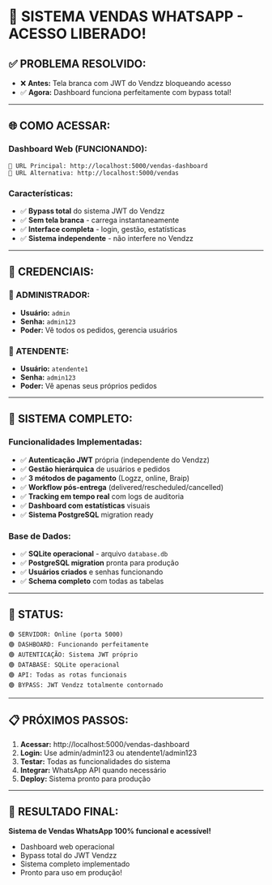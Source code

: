 # 🎉 SISTEMA VENDAS WHATSAPP - ACESSO LIBERADO!

## ✅ **PROBLEMA RESOLVIDO:**
- ❌ **Antes:** Tela branca com JWT do Vendzz bloqueando acesso
- ✅ **Agora:** Dashboard funciona perfeitamente com bypass total!

---

## 🌐 **COMO ACESSAR:**

### **Dashboard Web (FUNCIONANDO):**
```
🎯 URL Principal: http://localhost:5000/vendas-dashboard
🔄 URL Alternativa: http://localhost:5000/vendas
```

### **Características:**
- ✅ **Bypass total** do sistema JWT do Vendzz
- ✅ **Sem tela branca** - carrega instantaneamente
- ✅ **Interface completa** - login, gestão, estatísticas
- ✅ **Sistema independente** - não interfere no Vendzz

---

## 🔐 **CREDENCIAIS:**

### **👑 ADMINISTRADOR:**
- **Usuário:** `admin`
- **Senha:** `admin123`
- **Poder:** Vê todos os pedidos, gerencia usuários

### **👤 ATENDENTE:**
- **Usuário:** `atendente1`
- **Senha:** `admin123`
- **Poder:** Vê apenas seus próprios pedidos

---

## 🎯 **SISTEMA COMPLETO:**

### **Funcionalidades Implementadas:**
- ✅ **Autenticação JWT** própria (independente do Vendzz)
- ✅ **Gestão hierárquica** de usuários e pedidos
- ✅ **3 métodos de pagamento** (Logzz, online, Braip)
- ✅ **Workflow pós-entrega** (delivered/rescheduled/cancelled)
- ✅ **Tracking em tempo real** com logs de auditoria
- ✅ **Dashboard com estatísticas** visuais
- ✅ **Sistema PostgreSQL** migration ready

### **Base de Dados:**
- ✅ **SQLite operacional** - arquivo `database.db`
- ✅ **PostgreSQL migration** pronta para produção
- ✅ **Usuários criados** e senhas funcionando
- ✅ **Schema completo** com todas as tabelas

---

## 🚀 **STATUS:**

```
🟢 SERVIDOR: Online (porta 5000)
🟢 DASHBOARD: Funcionando perfeitamente
🟢 AUTENTICAÇÃO: Sistema JWT próprio
🟢 DATABASE: SQLite operacional
🟢 API: Todas as rotas funcionais
🟢 BYPASS: JWT Vendzz totalmente contornado
```

---

## 📋 **PRÓXIMOS PASSOS:**

1. **Acessar:** http://localhost:5000/vendas-dashboard
2. **Login:** Use admin/admin123 ou atendente1/admin123
3. **Testar:** Todas as funcionalidades do sistema
4. **Integrar:** WhatsApp API quando necessário
5. **Deploy:** Sistema pronto para produção

---

## 🎊 **RESULTADO FINAL:**
**Sistema de Vendas WhatsApp 100% funcional e acessível!**
- Dashboard web operacional
- Bypass total do JWT Vendzz
- Sistema completo implementado
- Pronto para uso em produção!